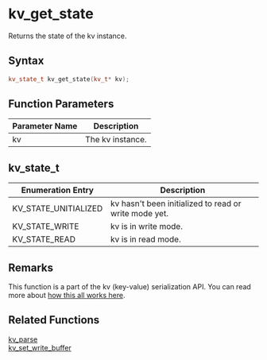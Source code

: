 
# kv_get_state

Returns the state of the kv instance.

## Syntax

```cpp
kv_state_t kv_get_state(kv_t* kv);
```

## Function Parameters

Parameter Name | Description
--- | ---
kv | The kv instance.

## kv_state_t

Enumeration Entry | Description
--- | ---
KV_STATE_UNITIALIZED | kv hasn't been initialized to read or write mode yet.
KV_STATE_WRITE | kv is in write mode.
KV_STATE_READ | kv is in read mode.

## Remarks

This function is a part of the kv (key-value) serialization API. You can read more about [how this all works here](https://github.com/RandyGaul/cute_framework/tree/master/docs/graphics/serialization).

## Related Functions
  
[kv_parse](https://github.com/RandyGaul/cute_framework/blob/master/docs/graphics/image/kv_parse.md)  
[kv_set_write_buffer](https://github.com/RandyGaul/cute_framework/blob/master/docs/graphics/image/kv_set_write_buffer.md)  
